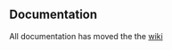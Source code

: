 ## Documentation

All documentation has moved the the [wiki](https://github.com/monicahq/monica/wiki)